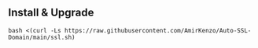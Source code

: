 
 
## Install & Upgrade

```
bash <(curl -Ls https://raw.githubusercontent.com/AmirKenzo/Auto-SSL-Domain/main/ssl.sh)
```